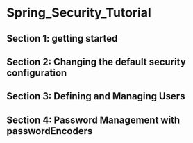 # Spring_Security_Tutorial

## Section 1: getting started

## Section 2: Changing the default security configuration

## Section 3: Defining and Managing Users

## Section 4: Password Management with passwordEncoders

